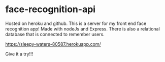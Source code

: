 # face-recognition-api
Hosted on heroku and github.
This is a server for my front end face recognition app! Made with nodeJs and Express. There is also a relational database that is connected to remember users. 

https://sleepy-waters-80587.herokuapp.com/


Give it a try!!!
